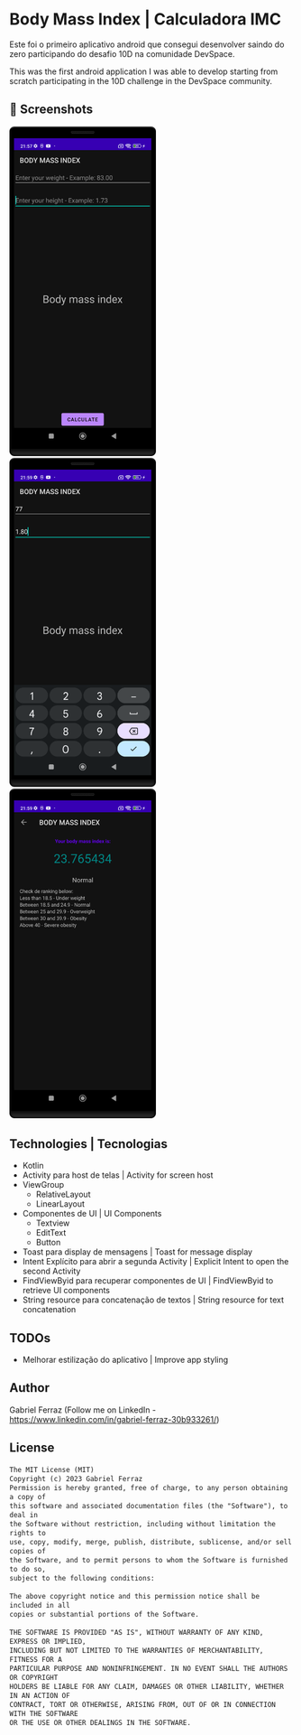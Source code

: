 # Body Mass Index  |  Calculadora IMC

Este foi o primeiro aplicativo android que consegui desenvolver saindo do zero participando do desafio 10D na comunidade DevSpace.     

This was the first android application I was able to develop starting from scratch participating in the 10D challenge in the DevSpace community.



## :camera_flash: Screenshots
<img src="/results/Screenshot_1.png" width="260">&emsp;<img src="/results/Screenshot_2.png" width="260">&emsp;<img src="/results/Screenshot_3.png" width="260">



## Technologies  |  Tecnologias

* Kotlin
* Activity para host de telas | Activity for screen host
* ViewGroup
  * RelativeLayout
  * LinearLayout
* Componentes de UI | UI Components
  * Textview
  * EditText
  * Button
* Toast para display de mensagens | Toast for message display
* Intent Explícito para abrir a segunda Activity | 
Explicit Intent to open the second Activity
* FindViewByid para recuperar componentes de UI | FindViewByid to retrieve UI components
* String resource para concatenação de textos | String resource for text concatenation

## TODOs
* Melhorar estilização do aplicativo | Improve app styling

## Author
Gabriel Ferraz (Follow me on LinkedIn - https://www.linkedin.com/in/gabriel-ferraz-30b933261/)

## License
```
The MIT License (MIT)
Copyright (c) 2023 Gabriel Ferraz
Permission is hereby granted, free of charge, to any person obtaining a copy of
this software and associated documentation files (the "Software"), to deal in 
the Software without restriction, including without limitation the rights to
use, copy, modify, merge, publish, distribute, sublicense, and/or sell copies of
the Software, and to permit persons to whom the Software is furnished to do so,
subject to the following conditions:

The above copyright notice and this permission notice shall be included in all 
copies or substantial portions of the Software.

THE SOFTWARE IS PROVIDED "AS IS", WITHOUT WARRANTY OF ANY KIND, EXPRESS OR IMPLIED,
INCLUDING BUT NOT LIMITED TO THE WARRANTIES OF MERCHANTABILITY, FITNESS FOR A 
PARTICULAR PURPOSE AND NONINFRINGEMENT. IN NO EVENT SHALL THE AUTHORS OR COPYRIGHT
HOLDERS BE LIABLE FOR ANY CLAIM, DAMAGES OR OTHER LIABILITY, WHETHER IN AN ACTION OF
CONTRACT, TORT OR OTHERWISE, ARISING FROM, OUT OF OR IN CONNECTION WITH THE SOFTWARE
OR THE USE OR OTHER DEALINGS IN THE SOFTWARE.
```
